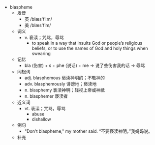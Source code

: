 - blaspheme
  - 发音
    - 英 /blæs'fiːm/
    - 美 /blæs'fim/
  - 词义
    - v. 亵渎；咒骂，辱骂
      - to speak in a way that insults God or people’s religious beliefs, or to use the names of God and holy things when swearing
  - 记忆
    - bla (伤害) + s + phe (说话) + me → 说了些伤害我的话 → 辱骂
  - 同根词
    - adj. blasphemous 亵渎神明的；不敬神的
    - adv. blasphemously 诽谤地；亵渎地
    - n. blasphemy 亵渎神明；轻视上帝或神祗
    - n. blasphemer 亵渎者
  - 近义词
    - vt. 亵渎；咒骂，辱骂
      - abuse
      - dishallow
  - 例句
    - "Don't blaspheme," my mother said. “不要亵渎神明，”我妈妈说。
  - 补充